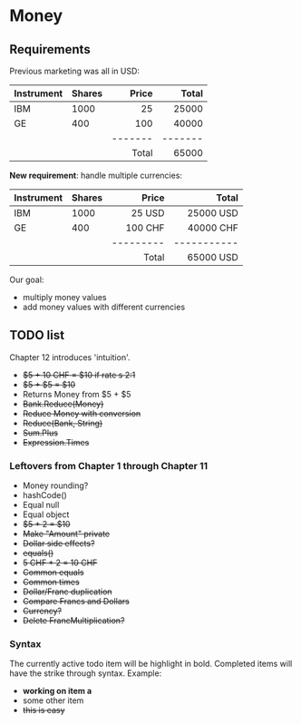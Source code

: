 # Money

## Requirements

Previous marketing was all in USD: 

| Instrument | Shares | Price | Total |
|------------|:-------|------:|------:|
| IBM        | 1000   | 25    | 25000 |
| GE         | 400    | 100   | 40000 |
|            |        |-------|-------|
|            |        | Total | 65000 |

**New requirement**: handle multiple currencies:

| Instrument | Shares | Price   | Total     |
|------------|:-------|--------:|----------:|
| IBM        | 1000   | 25 USD  | 25000 USD |
| GE         | 400    | 100 CHF | 40000 CHF |
|            |        |---------|-----------|
|            |        | Total   | 65000 USD |

Our goal:

- multiply money values
- add money values with different currencies

## TODO list

Chapter 12 introduces 'intuition'.

- ~~$5 + 10 CHF = $10 if rate s 2:1~~
- ~~$5 + $5 = $10~~
- Returns Money from $5 + $5
- ~~Bank.Reduce(Money)~~
- ~~Reduce Money with conversion~~
- ~~Reduce(Bank, String)~~
- ~~Sum.Plus~~
- ~~Expression.Times~~

### Leftovers from Chapter 1 through Chapter 11

- Money rounding?
- hashCode()
- Equal null
- Equal object
- ~~$5 * 2 = $10~~
- ~~Make "Amount" private~~
- ~~Dollar side effects?~~
- ~~equals()~~
- ~~5 CHF * 2 = 10 CHF~~
- ~~Common equals~~
- ~~Common times~~
- ~~Dollar/Franc duplication~~
- ~~Compare Francs and Dollars~~
- ~~Currency?~~
- ~~Delete FrancMultiplication?~~

### Syntax

The currently active todo item will be highlight in bold. 
Completed items will have the strike through syntax.
Example:

- **working on item a**
- some other item
- ~~this is easy~~
 